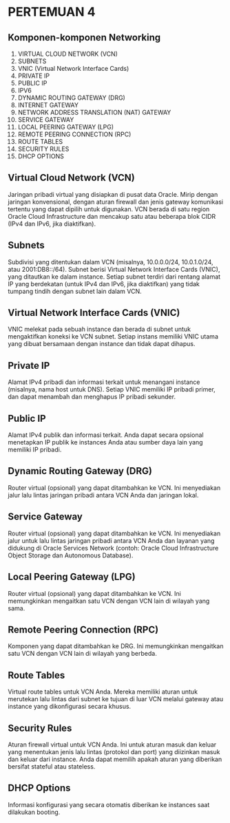 # PERTEMUAN 4
## Komponen-komponen Networking
1) VIRTUAL CLOUD NETWORK (VCN)
2) SUBNETS
3) VNIC (Virtual Network Interface Cards)
4) PRIVATE IP
5) PUBLIC IP
6) IPV6
7) DYNAMIC ROUTING GATEWAY (DRG)
8) INTERNET GATEWAY
9) NETWORK ADDRESS TRANSLATION (NAT) GATEWAY
10) SERVICE GATEWAY
11) LOCAL PEERING GATEWAY (LPG)
12) REMOTE PEERING CONNECTION (RPC)
13) ROUTE TABLES
14) SECURITY RULES
15) DHCP OPTIONS

## Virtual Cloud Network (VCN)
Jaringan pribadi virtual yang disiapkan di pusat data Oracle. Mirip dengan jaringan konvensional, 
dengan aturan firewall dan jenis gateway komunikasi tertentu yang dapat dipilih untuk digunakan. 
VCN berada di satu region Oracle Cloud Infrastructure dan mencakup satu atau beberapa blok CIDR 
(IPv4 dan IPv6, jika diaktifkan).

## Subnets
Subdivisi yang ditentukan dalam VCN (misalnya, 10.0.0.0/24, 10.0.1.0/24, atau 2001:DB8::/64). 
Subnet berisi Virtual Network Interface Cards (VNIC), yang ditautkan ke dalam instance. 
Setiap subnet terdiri dari rentang alamat IP yang berdekatan (untuk IPv4 dan IPv6, jika diaktifkan) 
yang tidak tumpang tindih dengan subnet lain dalam VCN.

## Virtual Network Interface Cards (VNIC)
VNIC melekat pada sebuah instance dan berada di subnet untuk mengaktifkan koneksi ke VCN subnet. 
Setiap instans memiliki VNIC utama yang dibuat bersamaan dengan instance dan tidak dapat dihapus.

## Private IP
Alamat IPv4 pribadi dan informasi terkait untuk menangani instance (misalnya, nama host untuk DNS). 
Setiap VNIC memiliki IP pribadi primer, dan dapat menambah dan menghapus IP pribadi sekunder. 

## Public IP
Alamat IPv4 publik dan informasi terkait. Anda dapat secara opsional menetapkan IP publik ke instances 
Anda atau sumber daya lain yang memiliki IP pribadi. 

## Dynamic Routing Gateway (DRG)
Router virtual (opsional) yang dapat ditambahkan ke VCN. Ini menyediakan jalur lalu lintas jaringan pribadi 
antara VCN Anda dan jaringan lokal.

## Service Gateway
Router virtual (opsional) yang dapat ditambahkan ke VCN. Ini menyediakan jalur untuk lalu lintas jaringan pribadi 
antara VCN Anda dan layanan yang didukung di Oracle Services Network (contoh: Oracle Cloud Infrastructure Object 
Storage dan Autonomous Database). 

## Local Peering Gateway (LPG)
Router virtual (opsional) yang dapat ditambahkan ke VCN. Ini memungkinkan mengaitkan satu VCN dengan VCN lain di 
wilayah yang sama.

## Remote Peering Connection (RPC)
Komponen yang dapat ditambahkan ke DRG. Ini memungkinkan mengaitkan satu VCN dengan VCN lain di wilayah yang berbeda.

## Route Tables
Virtual route tables untuk VCN Anda. Mereka memiliki aturan untuk merutekan lalu lintas dari subnet ke tujuan di luar 
VCN melalui gateway atau instance yang dikonfigurasi secara khusus. 

## Security Rules
Aturan firewall virtual untuk VCN Anda. Ini untuk aturan masuk dan keluar yang menentukan jenis lalu lintas (protokol dan port) 
yang diizinkan masuk dan keluar dari instance. Anda dapat memilih apakah aturan yang diberikan bersifat stateful atau stateless. 

## DHCP Options
Informasi konfigurasi yang secara otomatis diberikan ke instances saat dilakukan booting.

